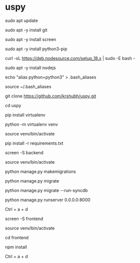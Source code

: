 # uspy

sudo apt update

sudo apt -y install git

sudo apt -y install screen

sudo apt -y install python3-pip

curl -sL https://deb.nodesource.com/setup_18.x | sudo -E bash -

sudo apt -y install nodejs

echo "alias python=python3" > .bash_aliases

source ~/.bash_aliases

git clone https://github.com/krshubh/uspy.git

cd uspy

pip install virtualenv

python -m virtualenv venv

source venv/bin/activate

pip install -r requirements.txt

screen -S backend

source venv/bin/activate

python manage.py makemigrations

python manage.py migrate

python manage.py migrate --run-syncdb

python manage.py runserver 0.0.0.0:8000

Ctrl + a + d

screen -S frontend

source venv/bin/activate

cd frontend

npm install

Ctrl + a + d
